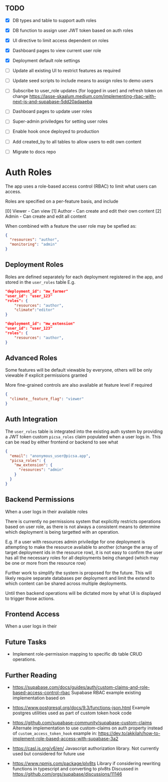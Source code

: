 ## TODO

- [x] DB types and table to support auth roles
- [x] DB function to assign user JWT token based on auth roles
- [x] UI directive to limit access dependent on roles
- [x] Dashboard pages to view current user role
- [x] Deployment default role settings

- [ ] Update all existing UI to restrict features as required
- [ ] Update seed scripts to include means to assign roles to demo users
- [ ] Subscribe to user_role updates (for logged in user) and refresh token on change
      https://lasse-skaalum.medium.com/implementing-rbac-with-next-js-and-supabase-5dd20adaaeba
- [ ] Dashboard pages to update user roles
- [ ] Super-admin priviledges for setting user roles
- [ ] Enable hook once deployed to production
- [ ] Add created_by to all tables to allow users to edit own content
- [ ] Migrate to docs repo

# Auth Roles

The app uses a role-based access control (RBAC) to limit what users can access.

Roles are specified on a per-feature basis, and include

[0] Viewer - Can view
[1] Author - Can create and edit their own content
[2] Admin - Can create and edit all content

When combined with a feature the user role may be spefied as:

```json
{
  "resources": "author",
  "monitoring": "admin"
}
```

## Deployment Roles

Roles are defined separately for each deployment registered in the app, and stored in the `user_roles` table
E.g.

```json
"deployment_id": "mw_farmer"
"user_id": "user_123"
"roles": {
    "resources": "author",
    "climate":"editor"
}
```

```json
"deployment_id": "mw_extension"
"user_id": "user_123"
"roles": {
    "resources": "author",
}
```

## Advanced Roles

Some features will be default viewable by everyone, others will be only viewable if explicit permissions granted

More fine-grained controls are also available at feature level if required

```json
{
  "climate__feature_flag": "viewer"
}
```

## Auth Integration

The `user_roles` table is integrated into the existing auth system by providing a JWT token custom `picsa_roles` claim populated when a user logs in. This can be read by either frontend or backend to see what

```json
{
  "email": "anonymous_user@picsa.app",
  "picsa_roles": {
    "mw_extension": {
      "resources": "admin"
    }
  }
}
```

## Backend Permissions

When a user logs in their available roles

There is currently no permissions system that explicitly restricts operations based on user role, as there is not always a consistent means to determine which deployment is being targetted with an operation.

E.g. If a user with resources admin priviledge for one deployment is attempting to make the resource available to another (change the array of target deployment ids in the resource row), it is not easy to confirm the user has all the necessary roles for all deployments being changed (which may be one or more from the resource row)

Further work to simplify the system is proposed for the future. This will likely require separate databases per deployment and limit the extend to which content can be shared across multiple deployments.

Until then backend operations will be dictated more by what UI is displayed to trigger those actions.

## Frontend Access

When a user logs in their

## Future Tasks

- Implement role-permission mapping to specific db table CRUD operations.

## Further Reading

- https://supabase.com/docs/guides/auth/custom-claims-and-role-based-access-control-rbac
  Supabase RBAC example existing implementation based on

- https://www.postgresql.org/docs/9.3/functions-json.html
  Example postgres utilities used as part of custom token hook code

- https://github.com/supabase-community/supabase-custom-claims
  Alternate implementation to use custom-claims on auth property instead of `custom_access_token_hook`
  example in: https://dev.to/akkilah/how-to-implement-role-based-access-with-supabase-3a2

- https://casl.js.org/v6/en/
  Javascript authorization library. Not currently used but considered for future use

- https://www.npmjs.com/package/plv8ts
  Library if considering rewriting functions in typescript and converting to plv8ts
  Discussed in https://github.com/orgs/supabase/discussions/11146
